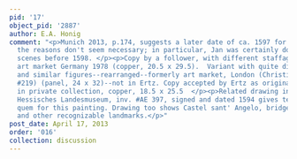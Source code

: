 ```yaml
---
pid: '17'
object_pid: '2887'
author: E.A. Honig
comment: "<p>Munich 2013, p.174, suggests a later date of ca. 1597 for this work but
  the reasons don't seem necessary; in particular, Jan was certainly doing hell/underworld
  scenes before 1598. </p><p>Copy by a follower, with different staffage, formerly
  art market Germany 1978 (copper, 20.5 x 29.5).  Variant with quite different landscape
  and similar figures--rearranged--formerly art market, London (Christie's 18/19.vii.74
  #219) (panel, 24 x 32)--not in Ertz. Copy accepted by Ertz as original (his 327)
  in private collection, copper, 18.5 x 25.5  </p><p>Related drawing in Darmstadt,
  Hessisches Landesmuseum, inv. #AE 397, signed and dated 1594 gives terminus post
  quem for this painting. Drawing too shows Castel sant' Angelo, bridge, St. Peter's,
  and other recognizable landmarks.</p>"
post_date: April 17, 2013
order: '016'
collection: discussion
---
```

